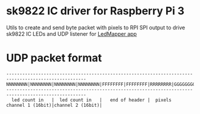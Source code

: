 # sk9822 IC driver for Raspberry Pi 3
Utils to create and send byte packet with pixels to RPI SPI output to drive sk9822 IC LEDs and UDP listener for 
[LedMapper app](https://github.com/techtim/ledMapper "LedMapper")

# UDP packet format
```
----------------------------------------------------------------------------------------------------
NNNNNNNN|NNNNNNNN|NNNNNNNN|NNNNNNNN|FFFFFFFF|FFFFFFFF|RRRRRRRR|GGGGGGGG|BBBBBBBB|RRRRRRRR|GGGGGGGG..
----------------------------------------------------------------------------------------------------
  led count in   |  led count in   |   end of header |  pixels
channel 1 (16bit)|channel 2 (16bit)|
```
